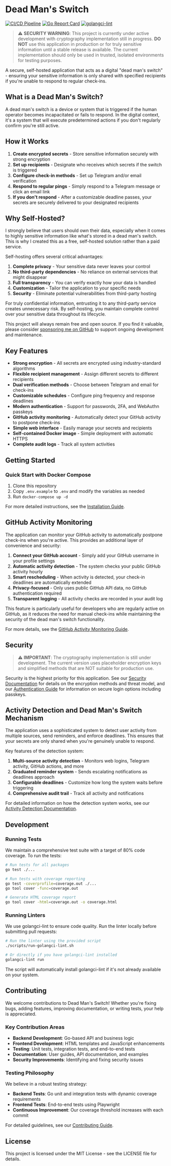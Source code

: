 # Dead Man's Switch

[![CI/CD Pipeline](https://github.com/korjavin/deadmanswitch/actions/workflows/ci.yml/badge.svg)](https://github.com/korjavin/deadmanswitch/actions/workflows/ci.yml)
[![Go Report Card](https://goreportcard.com/badge/github.com/korjavin/deadmanswitch)](https://goreportcard.com/report/github.com/korjavin/deadmanswitch)
[![golangci-lint](https://github.com/korjavin/deadmanswitch/actions/workflows/ci.yml/badge.svg?event=push&label=golangci-lint)](https://github.com/korjavin/deadmanswitch/actions/workflows/ci.yml)

> ⚠️ **SECURITY WARNING**: This project is currently under active development with cryptography implementation still in progress. **DO NOT** use this application in production or for truly sensitive information until a stable release is available. The current implementation should only be used in trusted, isolated environments for testing purposes.

A secure, self-hosted application that acts as a digital "dead man's switch" - ensuring your sensitive information is only shared with specified recipients if you're unable to respond to regular check-ins.

## What is a Dead Man's Switch?

A dead man's switch is a device or system that is triggered if the human operator becomes incapacitated or fails to respond. In the digital context, it's a system that will execute predetermined actions if you don't regularly confirm you're still active.

## How it Works

1. **Create encrypted secrets** - Store sensitive information securely with strong encryption
2. **Set up recipients** - Designate who receives which secrets if the switch is triggered
3. **Configure check-in methods** - Set up Telegram and/or email verification
4. **Respond to regular pings** - Simply respond to a Telegram message or click an email link
5. **If you don't respond** - After a customizable deadline passes, your secrets are securely delivered to your designated recipients

## Why Self-Hosted?

I strongly believe that users should own their data, especially when it comes to highly sensitive information like what's stored in a dead man's switch. This is why I created this as a free, self-hosted solution rather than a paid service.

Self-hosting offers several critical advantages:

1. **Complete privacy** - Your sensitive data never leaves your control
2. **No third-party dependencies** - No reliance on external services that might disappear
3. **Full transparency** - You can verify exactly how your data is handled
4. **Customization** - Tailor the application to your specific needs
5. **Security** - Eliminate potential vulnerabilities from third-party hosting

For truly confidential information, entrusting it to any third-party service creates unnecessary risk. By self-hosting, you maintain complete control over your sensitive data throughout its lifecycle.

This project will always remain free and open source. If you find it valuable, please consider [sponsoring me on GitHub](https://github.com/sponsors/korjavin) to support ongoing development and maintenance.

## Key Features

- **Strong encryption** - All secrets are encrypted using industry-standard algorithms
- **Flexible recipient management** - Assign different secrets to different recipients
- **Dual verification methods** - Choose between Telegram and email for check-ins
- **Customizable schedules** - Configure ping frequency and response deadlines
- **Modern authentication** - Support for passwords, 2FA, and WebAuthn passkeys
- **GitHub activity monitoring** - Automatically detect your GitHub activity to postpone check-ins
- **Simple web interface** - Easily manage your secrets and recipients
- **Self-contained Docker image** - Simple deployment with automatic HTTPS
- **Complete audit logs** - Track all system activities

## Getting Started

### Quick Start with Docker Compose

1. Clone this repository
2. Copy `.env.example` to `.env` and modify the variables as needed
3. Run `docker-compose up -d`

For more detailed instructions, see the [Installation Guide](./docs/installation.md).

## GitHub Activity Monitoring

The application can monitor your GitHub activity to automatically postpone check-ins when you're active. This provides an additional layer of convenience and security:

1. **Connect your GitHub account** - Simply add your GitHub username in your profile settings
2. **Automatic activity detection** - The system checks your public GitHub activity hourly
3. **Smart rescheduling** - When activity is detected, your check-in deadlines are automatically extended
4. **Privacy-focused** - Only uses public GitHub API data, no GitHub authentication required
5. **Transparent logging** - All activity checks are recorded in your audit log

This feature is particularly useful for developers who are regularly active on GitHub, as it reduces the need for manual check-ins while maintaining the security of the dead man's switch functionality.

For more details, see the [GitHub Activity Monitoring Guide](./docs/github-activity.md).

## Security

> ⚠️ **IMPORTANT**: The cryptography implementation is still under development. The current version uses placeholder encryption keys and simplified methods that are NOT suitable for production use.

Security is the highest priority for this application. See our [Security Documentation](./docs/security.md) for details on the encryption methods and threat model, and our [Authentication Guide](./docs/authentication.md) for information on secure login options including passkeys.

## Activity Detection and Dead Man's Switch Mechanism

The application uses a sophisticated system to detect user activity from multiple sources, send reminders, and enforce deadlines. This ensures that your secrets are only shared when you're genuinely unable to respond.

Key features of the detection system:

1. **Multi-source activity detection** - Monitors web logins, Telegram activity, GitHub actions, and more
2. **Graduated reminder system** - Sends escalating notifications as deadlines approach
3. **Configurable deadlines** - Customize how long the system waits before triggering
4. **Comprehensive audit trail** - Track all activity and notifications

For detailed information on how the detection system works, see our [Activity Detection Documentation](./docs/detection.md).

## Development

### Running Tests

We maintain a comprehensive test suite with a target of 80% code coverage. To run the tests:

```bash
# Run tests for all packages
go test ./...

# Run tests with coverage reporting
go test -coverprofile=coverage.out ./...
go tool cover -func=coverage.out

# Generate HTML coverage report
go tool cover -html=coverage.out -o coverage.html
```

### Running Linters

We use golangci-lint to ensure code quality. Run the linter locally before submitting pull requests:

```bash
# Run the linter using the provided script
./scripts/run-golangci-lint.sh

# Or directly if you have golangci-lint installed
golangci-lint run
```

The script will automatically install golangci-lint if it's not already available on your system.

## Contributing

We welcome contributions to Dead Man's Switch! Whether you're fixing bugs, adding features, improving documentation, or writing tests, your help is appreciated.

### Key Contribution Areas

- **Backend Development**: Go-based API and business logic
- **Frontend Development**: HTML templates and JavaScript enhancements
- **Testing**: Unit tests, integration tests, and end-to-end tests
- **Documentation**: User guides, API documentation, and examples
- **Security Improvements**: Identifying and fixing security issues

### Testing Philosophy

We believe in a robust testing strategy:

- **Backend Tests**: Go unit and integration tests with dynamic coverage requirements
- **Frontend Tests**: End-to-end tests using Playwright
- **Continuous Improvement**: Our coverage threshold increases with each commit

For detailed guidelines, see our [Contributing Guide](CONTRIBUTING.md).

## License

This project is licensed under the MIT License - see the LICENSE file for details.
